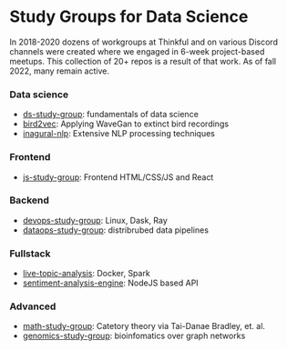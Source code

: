 # Study Groups for Data Science

In 2018-2020 dozens of workgroups at Thinkful and on 
various Discord channels were created where we engaged in 6-week project-based meetups. 
This collection of 20+ repos is a result of that work. As of fall 2022,
many remain active.

### Data science
- [ds-study-group](https://github.com/study-groups/ds-study-group): fundamentals of data science
- [bird2vec](https://github.com/mricos/bird2vec): Applying WaveGan to extinct bird recordings
- [inagural-nlp](https://github.com/serfsup/thinkful-unsupervised-capstone): Extensive NLP processing techniques

### Frontend
- [js-study-group](https://github.com/study-groups/js-study-group): Frontend HTML/CSS/JS and React

### Backend
- [devops-study-group](https://github.com/study-groups/devops-study-group): Linux, Dask, Ray
- [dataops-study-group](https://github.com/study-groups/dataops-study-group): distribrubed data pipelines

### Fullstack
- [live-topic-analysis](https://github.com/study-groups/live-topic-analysis): Docker, Spark
- [sentiment-analysis-engine](https://gitlab.com/zoverlvx/sentiment-analysis-engine): NodeJS based API

### Advanced
- [math-study-group](https://github.com/study-groups/math-study-group/tree/master/category-theory): Catetory theory via Tai-Danae Bradley, et. al.
- [genomics-study-group](https://github.com/study-groups/genomics-study-group): bioinfomatics over graph networks

